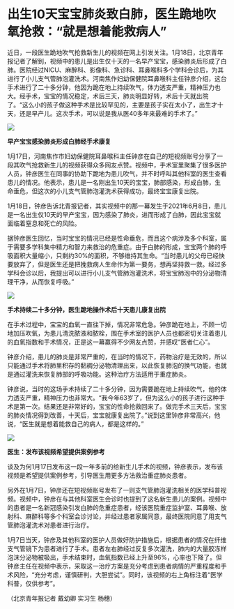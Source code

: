 # 出生10天宝宝肺炎致白肺，医生跪地吹氧抢救：“就是想着能救病人”

近日，一段医生跪地吹气抢救新生儿的视频在网上引发关注。1月18日，北京青年报记者了解到，视频中的患儿是出生仅十天的一名早产宝宝，感染肺炎后形成了白肺。医院经过NICU、麻醉科、影像科、急诊科、耳鼻喉科多个学科会诊后，为其进行了小儿支气管肺泡灌洗术。河南焦作妇幼保健院耳鼻喉科主任钟彦介绍，这台手术进行了二十多分钟，他因为跪在地上持续吹气，体力透支严重，精神压力也大。经手术，宝宝的情况稳定，术后三天，肺炎明显好转，术后十天就出院了。“这么小的孩子做这种手术是比较罕见的，主要是孩子实在太小了，出生才十天，还是早产儿。这次手术，可以说是我从医40多年来最难的手术了。”

![](https://inews.gtimg.com/newsapp_bt/0/15618453025/1000)

**早产宝宝感染肺炎形成白肺经手术康复**

1月17日，河南焦作市妇幼保健院耳鼻喉科主任钟彦在自己的短视频账号分享了一段其吹气抢救新生儿的视频获得众多网友点赞。视频中，手术室里聚集了很多医护人员，钟彦医生在同事的协助下跪地为患儿吹气，并不时呼叫其他科室的医生查看患儿的情况。他表示，患儿是一名刚出生10天的宝宝，肺部感染，形成白肺，生命垂危，但这次的小儿支气管肺泡灌洗术获得成功，最终宝宝康复出院。

1月18日，钟彦告诉北青报记者，其实视频中的那一幕发生于2021年6月8日，患儿是一名出生仅10天的早产宝宝，因为感染了肺炎，进而形成了白肺，因此宝宝就面临着窒息和死亡的风险。

据钟彦医生回忆，当时宝宝的情况已经是性命垂危，而且这个病涉及多个科室，属于需要多学科集中精力和智力来救治的危重症。由于白肺的形成，宝宝两个肺的呼吸面积大量缩小，只剩约30%的面积，不够维持其生命。“当时患儿的父母已经快要放弃了，但是医生还是把挽救病人生命作为第一要务，想再坚持救一救。经过多学科会诊以后，我提出可以进行小儿支气管肺泡灌洗术，将宝宝肺泡中的分泌物清理干净，从而恢复呼吸。”

![](https://inews.gtimg.com/newsapp_bt/0/15618453225/1000)

**手术持续二十多分钟，医生跪地操作术后十天患儿康复出院**

在手术过程中，宝宝的血氧一直往下掉，情况非常危急。钟彦跪在地上，不顾一切地加压吹氧，为患儿清洗脓液和脓栓，围在手术室的医护人员也都密切关注着患儿的血氧指数和手术情况，正是这一幕赢得不少网友点赞，并感叹“医者仁心”。

钟彦介绍，患儿的肺炎是非常严重的，在当时的情况下，药物治疗是无效的，所以只能通过手术将肺里积存的黏稠分泌物清理出来，以此恢复肺泡的换气功能，也就是通过灌洗来恢复肺部的呼吸功能。这种治疗方法适用于重症肺炎。

钟彦说，当时的这场手术持续了二十多分钟，因为需要跪在地上持续吹气，他的体力透支严重，精神压力也非常大。“我今年63岁了，但为这么小的孩子进行这种手术是第一次。结果还是非常好的，宝宝的性命抢救回来了。做完手术三天后，宝宝的肺炎情况得到改善，十天后，宝宝就康复出院了。”说到这里钟彦非常高兴，他说，“医生就是想着能救自己的病人，都是这样的。”

![](https://inews.gtimg.com/newsapp_bt/0/15618453419/1000)

**医生：发布该视频希望提供案例参考**

谈及为何1月17日发布这一段一年多前的给新生儿手术的视频，钟彦表示，发布该视频是希望提供案例参考，引导医生用更多方法救治重症肺炎患者。

另外在1月7日，钟彦还在短视频账号发布了一则支气管肺泡灌洗相关的医学科普视频。视频中，钟彦在与其他科室医生会诊时也提到了这名新生患儿的案例。视频中的患者是一名新冠感染引发白肺的危重症患者，经该医院重症监护室、耳鼻喉、放射科、麻醉科等多个科室会诊讨论，并经过患者家属同意，最终医院同意了用支气管肺泡灌洗术对患者进行治疗。

1月7日当天，钟彦及其他科室的医护人员做好防护措施后，根据患者的情况在纤维支气管镜下为患者进行了手术。患者左右肺经过反复多次灌洗，肺内的大量胶冻样泡沫分泌物被吸出，手术结束时，血氧指数已经上升至96%，心率也下降了。但钟彦主任在视频中表示，采取这一治疗方案是充分考虑到患者病情的严重程度和手术风险，“充分考虑，谨慎研判，大胆尝试”。同时，该视频的右上角标注着“医学科普，仅供参考”。

（北京青年报记者 戴幼卿 实习生 杨穗）

